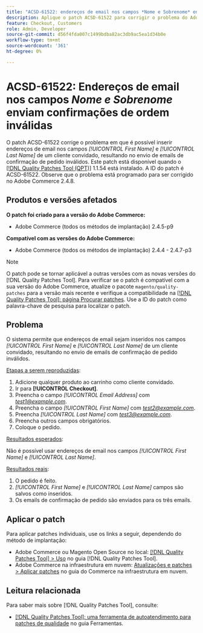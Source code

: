 ```yaml
---
title: "ACSD-61522: endereços de email nos campos *Nome e Sobrenome* enviam confirmações de pedido inválidas"
description: Aplique o patch ACSD-61522 para corrigir o problema do Adobe Commerce em que é possível inserir endereços de email nos campos *[!UICONTROL First Name]* e *[!UICONTROL Last Name]* de um cliente convidado, resultando no envio de emails de confirmação de pedido inválidos.
feature: Checkout, Customers
role: Admin, Developer
source-git-commit: d56f4fda007c1499bdba82ac3db9ac5ea1d34b0e
workflow-type: tm+mt
source-wordcount: '361'
ht-degree: 0%

---
```



# ACSD-61522: Endereços de email nos campos *Nome e Sobrenome* enviam confirmações de ordem inválidas

O patch ACSD-61522 corrige o problema em que é possível inserir endereços de email nos campos *[!UICONTROL First Name]* e *[!UICONTROL Last Name]* de um cliente convidado, resultando no envio de emails de confirmação de pedido inválidos. Este patch está disponível quando o [[!DNL Quality Patches Tool (QPT)]](/help/tools/quality-patches-tool/quality-patches-tool-to-self-serve-quality-patches.md) 1.1.54 está instalado. A ID do patch é ACSD-61522. Observe que o problema está programado para ser corrigido no Adobe Commerce 2.4.8.

## Produtos e versões afetados

**O patch foi criado para a versão do Adobe Commerce:**

* Adobe Commerce (todos os métodos de implantação) 2.4.5-p9

**Compatível com as versões do Adobe Commerce:**

* Adobe Commerce (todos os métodos de implantação) 2.4.4 - 2.4.7-p3

>[!NOTE]
>
>O patch pode se tornar aplicável a outras versões com as novas versões do [!DNL Quality Patches Tool]. Para verificar se o patch é compatível com a sua versão do Adobe Commerce, atualize o pacote `magento/quality-patches` para a versão mais recente e verifique a compatibilidade na [[!DNL Quality Patches Tool]: página Procurar patches](https://experienceleague.adobe.com/tools/commerce-quality-patches/index.html?lang=pt-BR). Use a ID do patch como palavra-chave de pesquisa para localizar o patch.

## Problema

O sistema permite que endereços de email sejam inseridos nos campos *[!UICONTROL First Name]* e *[!UICONTROL Last Name]* de um cliente convidado, resultando no envio de emails de confirmação de pedido inválidos.

<u>Etapas a serem reproduzidas</u>:

1. Adicione qualquer produto ao carrinho como cliente convidado.
1. Ir para **[!UICONTROL Checkout]**.
1. Preencha o campo *[!UICONTROL Email Address]* com *test1@example.com*.
1. Preencha o campo *[!UICONTROL First Name]* com *<test2@example.com>*.
1. Preencha *[!UICONTROL Last Name]* com *<test3@example.com>*.
1. Preencha outros campos obrigatórios.
1. Coloque o pedido.

<u>Resultados esperados</u>:

Não é possível usar endereços de email nos campos *[!UICONTROL First Name]* e *[!UICONTROL Last Name]*.

<u>Resultados reais</u>:

1. O pedido é feito.
1. *[!UICONTROL First Name]* e *[!UICONTROL Last Name]* campos são salvos como inseridos.
1. Os emails de confirmação de pedido são enviados para os três emails.

## Aplicar o patch

Para aplicar patches individuais, use os links a seguir, dependendo do método de implantação:

* Adobe Commerce ou Magento Open Source no local: [[!DNL Quality Patches Tool] > Uso](/help/tools/quality-patches-tool/usage.md) no guia [!DNL Quality Patches Tool].
* Adobe Commerce na infraestrutura em nuvem: [Atualizações e patches > Aplicar patches](https://experienceleague.adobe.com/docs/commerce-cloud-service/user-guide/develop/upgrade/apply-patches.html?lang=pt-BR) no guia do Commerce na infraestrutura em nuvem.

## Leitura relacionada

Para saber mais sobre [!DNL Quality Patches Tool], consulte:

* [[!DNL Quality Patches Tool]: uma ferramenta de autoatendimento para patches de qualidade](/help/tools/quality-patches-tool/quality-patches-tool-to-self-serve-quality-patches.md) no guia Ferramentas.
